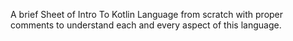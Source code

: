 A brief Sheet of Intro To Kotlin Language from scratch with proper comments to understand each and every aspect of this language.
